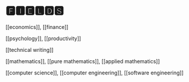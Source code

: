 # 🅵🅸🅴🅻🅳🆂

[[economics]], [[finance]]

[[psychology]], [[productivity]]

[[technical writing]]

[[mathematics]], [[pure mathematics]], [[applied mathematics]]

[[computer science]], [[computer engineering]], [[software engineering]]
